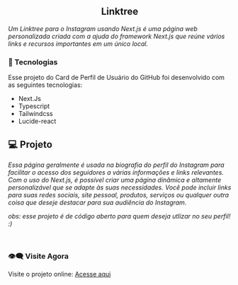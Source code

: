 <h2 align="center">Linktree</h2>

<p aling="center">
  <em>
Um Linktree para o Instagram usando Next.js é uma página web personalizada criada com a ajuda do framework Next.js que reúne vários links e recursos importantes em um único local.
  </em>
</p>

### 🚀 Tecnologias
Esse projeto do Card de Perfil de Usuário do GitHub foi desenvolvido com as seguintes tecnologias:

- Next.Js
- Typescript
- Tailwindcss
- Lucide-react

## 💻 Projeto

<em aling="center">Essa página geralmente é usada na biografia do perfil do Instagram para facilitar o acesso dos seguidores a várias informações e links relevantes. Com o uso do Next.js, é possível criar uma página dinâmica e altamente personalizável que se adapte às suas necessidades. Você pode incluir links para suas redes sociais, site pessoal, produtos, serviços ou qualquer outra coisa que deseje destacar para sua audiência do Instagram.

obs: esse projeto é de código aberto para quem deseja utlizar no seu perfil! :)</em>

<br>


### 👁️‍🗨️ Visite Agora
Visite o projeto online: [Acesse aqui](https://linktreekaykedev.vercel.app/)
